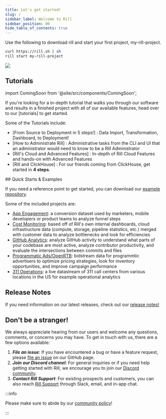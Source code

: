 ```yaml
---
title: Let's get started!
slug: /
sidebar_label: Welcome to Rill
sidebar_position: 00
hide_table_of_contents: true
---
```

Use the following to download rill and start your first project, my-rill-project.

```bash
curl https://rill.sh | sh
rill start my-rill-project
```

<img src = 'https://storage.googleapis.com/prod-cdn.rilldata.com/docs/rill_hero.gif' class='rounded-gif' />
<br />

## Tutorials

import ComingSoon from '@site/src/components/ComingSoon';

<ComingSoon />

<div class='contents_to_overlay'>


If you're looking for a in-depth tutorial that walks you through our software and results in a finished project with all of our available features, head over to our [tutorials] to get started.

Some of the Tutorials include:

- [From Source to Deployment in 5 steps!] : Data Import, Transformation, Dashboard, to Deployment!
- [How to Administrate Rill] : Administrative tasks from the CLI and UI that an administrator would need to know to be a Rill Administrator
- [Rill's Cloud and Advanced Features] : In-depth of Rill Cloud Features and hands-on with Advanced Features
- [Rill and ClickHouse] : For our friends coming from ClickHouse, get started in **4 steps**.

</div>
## Quick Starts & Examples

If you need a reference point to get started, you can download our [example repository](https://github.com/rilldata/rill-examples/). 

Some of the included projects are:

- [App Engagement](https://github.com/rilldata/rill-examples/tree/main/rill-app-engagement): a conversion dataset used by marketers, mobile developers or product teams to analyze funnel steps
- [Cost Monitoring](https://github.com/rilldata/rill-examples/tree/main/rill-cost-monitoring): based off of Rill's own internal dashboards, cloud infrastructure data (compute, storage, pipeline statistics, etc.) merged with customer data to analyze bottlenecks and look for efficiencies
- [GitHub Analytics](https://github.com/rilldata/rill-examples/tree/main/rill-github-analytics): analyze GitHub activity to understand what parts of your codebase are most active, analyze contributor productivity, and evaluate the intersections between commits and files
- [Programmatic Ads/OpenRTB](https://github.com/rilldata/rill-examples/tree/main/rill-openrtb-prog-ads): bidstream data for programmtic advertisers to optimize pricing strategies, look for inventory opportunities, and improve campaign performance
- [311 Operations](https://github.com/rilldata/rill-examples/tree/main/rill-311-ops): a live datastream of 311 call centers from various locations in the US for example operational analytics 


## Release Notes

If you need information on our latest releases, check out our [release notes!](https://docs.rilldata.com/notes)

## Don't be a stranger!
We always appreciate hearing from our users and welcome any questions, comments, or concerns you may have. To get in touch with us, there are a few options available:
1. _**File an issue**_: If you have encountered a bug or have a feature request, please [file an issue](https://github.com/rilldata/rill/issues/new/choose) on our GitHub page. 
2. _**Join our Discord channel**_: For general inquiries or if you need help getting started with Rill, we encourage you to join our [Discord community](https://discord.gg/DJ5qcsxE2m).
3. _**Contact Rill Support**_: For existing prospects and customers, you can also reach [Rill Support](contact.md#contacting-support) through Slack, email, and in-app chat. 

:::info

Please make sure to abide by our [community policy](https://github.com/rilldata/rill/blob/main/COMMUNITY-POLICY.md)!

:::
